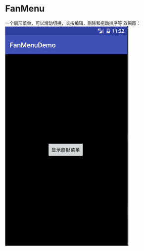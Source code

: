 # FanMenu
一个扇形菜单，可以滑动切换，长按编辑，删除和拖动排序等
效果图：
![image](https://github.com/jedne/FanMenu/blob/master/pic/fanmenu.gif)